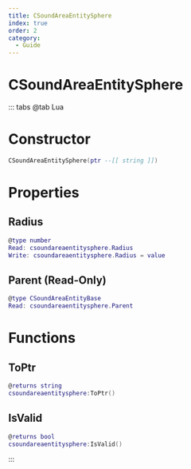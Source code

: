 ```yaml
---
title: CSoundAreaEntitySphere
index: true
order: 2
category:
  - Guide
---
```


# CSoundAreaEntitySphere

::: tabs
@tab Lua
# Constructor
```lua
CSoundAreaEntitySphere(ptr --[[ string ]])
```
# Properties
## Radius 
```lua
@type number
Read: csoundareaentitysphere.Radius
Write: csoundareaentitysphere.Radius = value
```
## Parent (Read-Only)
```lua
@type CSoundAreaEntityBase
Read: csoundareaentitysphere.Parent
```
# Functions
## ToPtr
```lua
@returns string
csoundareaentitysphere:ToPtr()
```
## IsValid
```lua
@returns bool
csoundareaentitysphere:IsValid()
```

:::